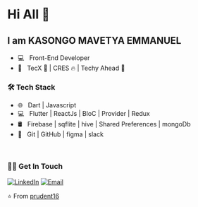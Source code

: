 # Hi All 👋

## I am KASONGO MAVETYA EMMANUEL


- 💻 &nbsp; Front-End Developer
- 💼 &nbsp; TecX 🥇 | CRES 🔥 | Techy Ahead 🤩

<h3>🛠 Tech Stack</h3>

- 🌐 &nbsp;  Dart | Javascript
- 💻 &nbsp; Flutter | ReactJs | BloC | Provider | Redux
- 🛢 &nbsp; Firebase | sqflite | hive | Shared Preferences | mongoDb
- 🔧 &nbsp; Git | GitHub | figma | slack

<br/>

<h3> 🤝🏻 Get In Touch </h3>

<p align="left">
<a href="https://www.linkedin.com/in/kasongo-mavetya-emmanuel-67087015b/"><img alt="LinkedIn" src="https://img.shields.io/badge/LinkedIn-kasongomavetyaemmanuel-blue?style=flat-square&logo=linkedin"></a>
<a href="mailto:kasongomavetyaemmanuel012@gmail.com"><img alt="Email" src="https://img.shields.io/badge/Email-kasongomavetyaemmanuel012@gmail.com-blue?style=flat-square&logo=Microsoft%20outlook"></a>
</p>

⭐️ From [prudent16](https://github.com/kasongo-mavetya-emmanuel)
